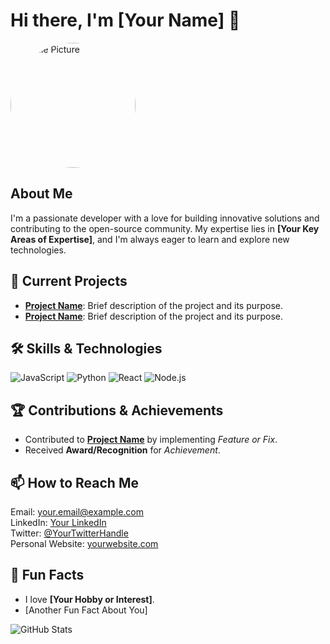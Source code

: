 # Hi there, I'm [Your Name] 👋

<img src="https://avatars.githubusercontent.com/u/145315287?s=400&u=e1b66d9b5c789e54e9bb0a88be59db5db48762c2&v=4" alt="Profile Picture" width="200" style="border-radius:50%">

## About Me
<p>
    I'm a passionate developer with a love for building innovative solutions and contributing to the open-source community. My expertise lies in <strong>[Your Key Areas of Expertise]</strong>, and I'm always eager to learn and explore new technologies.
</p>

## 🚀 Current Projects
<ul>
    <li><a href="URL_TO_PROJECT_REPO"><strong>Project Name</strong></a>: Brief description of the project and its purpose.</li>
    <li><a href="URL_TO_PROJECT_REPO"><strong>Project Name</strong></a>: Brief description of the project and its purpose.</li>
</ul>

## 🛠️ Skills & Technologies
<p>
    <img src="https://img.shields.io/badge/JavaScript-F7DF1E?style=for-the-badge&logo=javascript&logoColor=black" alt="JavaScript">
    <img src="https://img.shields.io/badge/Python-3776AB?style=for-the-badge&logo=python&logoColor=white" alt="Python">
    <img src="https://img.shields.io/badge/React-20232A?style=for-the-badge&logo=react&logoColor=61DAFB" alt="React">
    <img src="https://img.shields.io/badge/Node.js-339933?style=for-the-badge&logo=nodedotjs&logoColor=white" alt="Node.js">
</p>

## 🏆 Contributions & Achievements
<ul>
    <li>Contributed to <a href="URL_TO_PROJECT_REPO"><strong>Project Name</strong></a> by implementing <em>Feature or Fix</em>.</li>
    <li>Received <strong>Award/Recognition</strong> for <em>Achievement</em>.</li>
</ul>

## 📫 How to Reach Me
<p>
    Email: <a href="mailto:your.email@example.com">your.email@example.com</a><br>
    LinkedIn: <a href="URL_TO_YOUR_LINKEDIN">Your LinkedIn</a><br>
    Twitter: <a href="URL_TO_YOUR_TWITTER">@YourTwitterHandle</a><br>
    Personal Website: <a href="URL_TO_YOUR_WEBSITE">yourwebsite.com</a>
</p>

## 🌟 Fun Facts
<ul>
    <li>I love <strong>[Your Hobby or Interest]</strong>.</li>
    <li>[Another Fun Fact About You]</li>
</ul>

<img src="https://github-readme-stats.vercel.app/api?username=YOUR_GITHUB_USERNAME&show_icons=true&theme=radical" alt="GitHub Stats">
